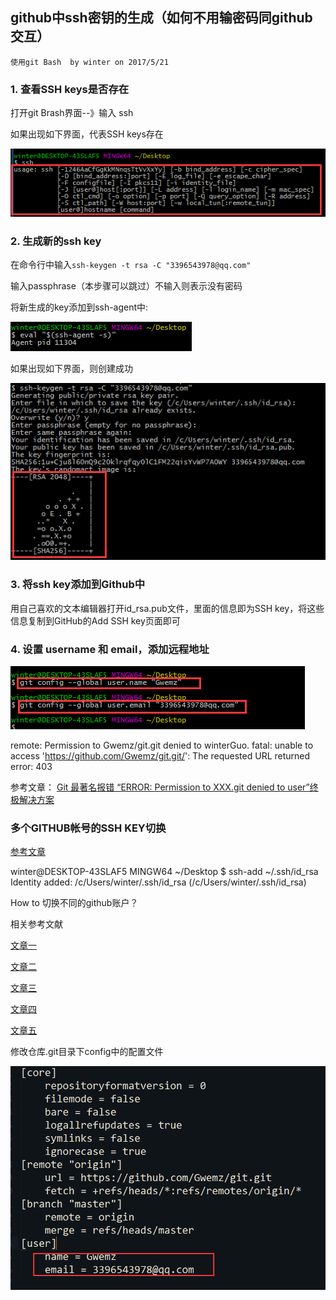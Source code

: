 ## github中ssh密钥的生成（如何不用输密码同github交互）
`使用git Bash  by winter on 2017/5/21`

### 1. 查看SSH keys是否存在

打开git Brash界面--》输入 ssh

如果出现如下界面，代表SSH keys存在

![](assets/002/010-e55e0343.png)

### 2. 生成新的ssh key

在命令行中输入`ssh-keygen -t rsa -C "3396543978@qq.com"`

输入passphrase（本步骤可以跳过）不输入则表示没有密码

将新生成的key添加到ssh-agent中:

![](assets/002/010-b7565b9a.png)

如果出现如下界面，则创建成功

![](assets/002/010-81e4590a.png)

### 3. 将ssh key添加到Github中

用自己喜欢的文本编辑器打开id_rsa.pub文件，里面的信息即为SSH key，将这些信息复制到GitHub的Add SSH key页面即可

### 4. 设置 username 和 email，添加远程地址

![](assets/002/010-980277aa.png)

remote: Permission to Gwemz/git.git denied to winterGuo.
fatal: unable to access 'https://github.com/Gwemz/git.git/': The requested URL returned error: 403

参考文章： [Git 最著名报错 “ERROR: Permission to XXX.git denied to user”终极解决方案](http://www.jianshu.com/p/12badb7e6c10)

### 多个GITHUB帐号的SSH KEY切换

[参考文章](http://stormzhang.com/other/2013/10/16/github-multiply-ssh-key/)

winter@DESKTOP-43SLAF5 MINGW64 ~/Desktop
$ ssh-add ~/.ssh/id_rsa
Identity added: /c/Users/winter/.ssh/id_rsa (/c/Users/winter/.ssh/id_rsa)

How to 切换不同的github账户？

相关参考文献

[文章一](https://gist.github.com/jexchan/2351996)

[文章二](http://www.jianshu.com/p/ee2578821d49)

[文章三](http://memoryboxes.github.io/blog/2014/12/07/duo-ge-gitzhang-hao-zhi-jian-de-qie-huan/)

[文章四](https://github.com/iuap-design/blog/issues/144)

[文章五](http://stormzhang.com/other/2013/10/16/github-multiply-ssh-key/)

修改仓库.git目录下config中的配置文件

![image](assets/002/010-26d69fab.png)
